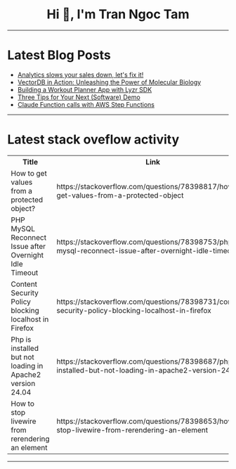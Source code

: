 <h1 align="center">Hi 👋, I'm Tran Ngoc Tam</h1>

---

# Latest Blog Posts 
<!-- BLOG-POST-LIST:START -->
- [Analytics slows your sales down, let&#39;s fix it!](https://dev.to/harshkc/analytics-slows-your-sales-down-lets-fix-it-1k42)
- [VectorDB in Action: Unleashing the Power of Molecular Biology](https://dev.to/itzserag/vectordb-in-action-unleashing-the-power-of-molecular-biology-3b0m)
- [Building a Workout Planner App with Lyzr SDK](https://dev.to/akshay007/building-a-workout-planner-app-with-lyzr-sdk-3m3n)
- [Three Tips for Your Next &lpar;Software&rpar; Demo](https://dev.to/giubots/three-tips-for-your-next-software-demo-3p3d)
- [Claude Function calls with AWS Step Functions](https://dev.to/aws-builders/claude-function-calls-with-aws-step-functions-46l)
<!-- BLOG-POST-LIST:END -->

---

# Latest stack oveflow activity
<table>
  <tr><th>Title</th><th>Link</th></tr>
  <!-- STACKOVERFLOW:START --><tr><td>How to get values from a protected object?</td><td>https://stackoverflow.com/questions/78398817/how-to-get-values-from-a-protected-object</td></tr><tr><td>PHP MySQL Reconnect Issue after Overnight Idle Timeout</td><td>https://stackoverflow.com/questions/78398753/php-mysql-reconnect-issue-after-overnight-idle-timeout</td></tr><tr><td>Content Security Policy blocking localhost in Firefox</td><td>https://stackoverflow.com/questions/78398731/content-security-policy-blocking-localhost-in-firefox</td></tr><tr><td>Php is installed but not loading in Apache2 version 24.04</td><td>https://stackoverflow.com/questions/78398687/php-is-installed-but-not-loading-in-apache2-version-24-04</td></tr><tr><td>How to stop livewire from rerendering an element</td><td>https://stackoverflow.com/questions/78398653/how-to-stop-livewire-from-rerendering-an-element</td></tr><!-- STACKOVERFLOW:END -->
</table>

---


